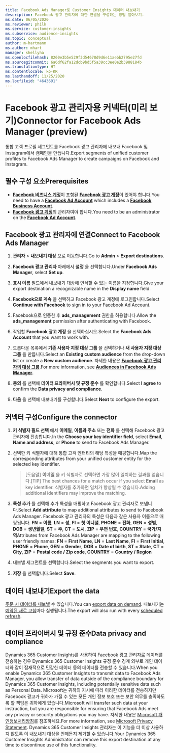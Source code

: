 ```yaml
---
title: Facebook Ads Manager로 Customer Insights 데이터 내보내기
description: Facebook 광고 관리자에 대한 연결을 구성하는 방법 알아보기.
ms.date: 06/05/2020
ms.reviewer: philk
ms.service: customer-insights
ms.subservice: audience-insights
ms.topic: conceptual
author: m-hartmann
ms.author: mhart
manager: shellyha
ms.openlocfilehash: 8260e3b5e529f3d54678d9d6e11aebb2795e27fd
ms.sourcegitcommit: 6a6df62fa12dcb9bd5f5a39cc3ee0e2b3988184b
ms.translationtype: HT
ms.contentlocale: ko-KR
ms.lasthandoff: 11/25/2020
ms.locfileid: "4643691"
---
```

# <a name="connector-for-facebook-ads-manager-preview"></a><span data-ttu-id="7e4cd-103">Facebook 광고 관리자용 커넥터(미리 보기)</span><span class="sxs-lookup"><span data-stu-id="7e4cd-103">Connector for Facebook Ads Manager (preview)</span></span>

<span data-ttu-id="7e4cd-104">통합 고객 프로필 세그먼트를 Facebook 광고 관리자에 내보내 Facebook 및 Instagram에서 캠페인을 만듭니다.</span><span class="sxs-lookup"><span data-stu-id="7e4cd-104">Export segments of unified customer profiles to Facebook Ads Manager to create campaigns on Facebook and Instagram.</span></span>

## <a name="prerequisites"></a><span data-ttu-id="7e4cd-105">필수 구성 요소</span><span class="sxs-lookup"><span data-stu-id="7e4cd-105">Prerequisites</span></span>

- <span data-ttu-id="7e4cd-106">[**Facebook 비즈니스 계정**](https://business.facebook.com/)이 포함된 [**Facebook 광고 계정**](https://www.facebook.com/business/learn/lessons/step-by-step-ads-manager-account)이 있어야 합니다.</span><span class="sxs-lookup"><span data-stu-id="7e4cd-106">You need to have a [**Facebook Ad Account**](https://www.facebook.com/business/learn/lessons/step-by-step-ads-manager-account) which includes a [**Facebook Business Account**](https://business.facebook.com/).</span></span>
- <span data-ttu-id="7e4cd-107">[**Facebook 광고 계정**](https://www.facebook.com/business/learn/lessons/step-by-step-ads-manager-account)의 관리자여야 합니다.</span><span class="sxs-lookup"><span data-stu-id="7e4cd-107">You need to be an administrator on the [**Facebook Ad Account**](https://www.facebook.com/business/learn/lessons/step-by-step-ads-manager-account).</span></span>

## <a name="connect-to-facebook-ads-manager"></a><span data-ttu-id="7e4cd-108">Facebook 광고 관리자에 연결</span><span class="sxs-lookup"><span data-stu-id="7e4cd-108">Connect to Facebook Ads Manager</span></span>

1. <span data-ttu-id="7e4cd-109">**관리자** > **내보내기 대상** 으로 이동합니다.</span><span class="sxs-lookup"><span data-stu-id="7e4cd-109">Go to **Admin** > **Export destinations**.</span></span>

1. <span data-ttu-id="7e4cd-110">**Facebook 광고 관리자** 아래에서 **설정** 을 선택합니다.</span><span class="sxs-lookup"><span data-stu-id="7e4cd-110">Under **Facebook Ads Manager**, select **Set up**.</span></span>

1. <span data-ttu-id="7e4cd-111">**표시 이름** 필드에서 내보내기 대상에 인식할 수 있는 이름을 지정합니다.</span><span class="sxs-lookup"><span data-stu-id="7e4cd-111">Give your export destination a recognizable name in the **Display name** field.</span></span>

1. <span data-ttu-id="7e4cd-112">**Facebook으로 계속** 을 선택하고 Facebook 광고 계정에 로그인합니다.</span><span class="sxs-lookup"><span data-stu-id="7e4cd-112">Select **Continue with Facebook** to sign in to your Facebook Ad Account.</span></span>

1. <span data-ttu-id="7e4cd-113">Facebook으로 인증한 후 **ads_management** 권한을 허용합니다.</span><span class="sxs-lookup"><span data-stu-id="7e4cd-113">Allow the **ads_management** permission after authenticating with Facebook.</span></span>

1. <span data-ttu-id="7e4cd-114">작업할 **Facebook 광고 계정** 을 선택하십시오.</span><span class="sxs-lookup"><span data-stu-id="7e4cd-114">Select the **Facebook Ads Account** that you want to work with.</span></span>

1. <span data-ttu-id="7e4cd-115">드롭다운 목록에서 **기존 사용자 지정 대상 그룹** 을 선택하거나 **새 사용자 지정 대상 그룹** 을 만듭니다.</span><span class="sxs-lookup"><span data-stu-id="7e4cd-115">Select an **Existing custom audience** from the drop-down list or create a **New custom audience**.</span></span> <span data-ttu-id="7e4cd-116">자세한 내용은 [**Facebook 광고 관리자의 대상 그룹**](https://www.facebook.com/business/help/744354708981227?id=2469097953376494).</span><span class="sxs-lookup"><span data-stu-id="7e4cd-116">For more information, see [**Audiences in Facebook Ads Manager**](https://www.facebook.com/business/help/744354708981227?id=2469097953376494).</span></span>

1. <span data-ttu-id="7e4cd-117">**동의** 를 선택해 **데이터 프라이버시 및 규정 준수** 를 확인합니다.</span><span class="sxs-lookup"><span data-stu-id="7e4cd-117">Select **I agree** to confirm the **Data privacy and compliance**.</span></span>

1. <span data-ttu-id="7e4cd-118">**다음** 을 선택해 내보내기를 구성합니다.</span><span class="sxs-lookup"><span data-stu-id="7e4cd-118">Select **Next** to configure the export.</span></span>

## <a name="configure-the-connector"></a><span data-ttu-id="7e4cd-119">커넥터 구성</span><span class="sxs-lookup"><span data-stu-id="7e4cd-119">Configure the connector</span></span>

1. <span data-ttu-id="7e4cd-120">**키 식별자 필드 선택** 에서 **이메일**, **이름과 주소** 또는 **전화** 를 선택해 Facebook 광고 관리자에 전송합니다.</span><span class="sxs-lookup"><span data-stu-id="7e4cd-120">In the **Choose your key identifier field**, select **Email**, **Name and address**, or **Phone** to send to Facebook Ads Manager.</span></span>

1. <span data-ttu-id="7e4cd-121">선택한 키 식별자에 대해 통합 고객 엔터티의 해당 특성을 매핑합니다.</span><span class="sxs-lookup"><span data-stu-id="7e4cd-121">Map the corresponding attributes from your unified customer entity for the selected key identifier.</span></span>
   > <span data-ttu-id="7e4cd-122">[도움말] **이메일** 을 키 식별자로 선택하면 가장 많이 일치하는 결과를 얻습니다.</span><span class="sxs-lookup"><span data-stu-id="7e4cd-122">[TIP] The best chances for a match occur if you select **Email** as key identifier.</span></span> <span data-ttu-id="7e4cd-123">식별자를 추가하면 일치가 향상될 수 있습니다.</span><span class="sxs-lookup"><span data-stu-id="7e4cd-123">Adding additional identifiers may improve the matching.</span></span>

1. <span data-ttu-id="7e4cd-124">**특성 추가** 를 선택해 추가 특성을 매핑하고 Facebook 광고 관리자로 보냅니다.</span><span class="sxs-lookup"><span data-stu-id="7e4cd-124">Select **Add attribute** to map additional attributes to send to Facebook Ads Manager.</span></span> <span data-ttu-id="7e4cd-125">Facebook 광고 관리자의 특성은 다음과 같은 사용자 이름으로 매핑됩니다. **FN** = **이름**, **LN** = **성**, **FI** = **첫 이니셜**, **PHONE** = **전화**, **GEN** = **성별**, **DOB** = **생년월일**, **ST** = **주**, **CT** = **도시**, **ZIP** = **우편 번호**, **COUNTRY** = **국가/지역**</span><span class="sxs-lookup"><span data-stu-id="7e4cd-125">Attributes from Facebook Ads Manager are mapping to the following user friendly names: **FN** = **First Name**, **LN** = **Last Name**, **FI** = **First Initial**, **PHONE** = **Phone**, **GEN** = **Gender**, **DOB** = **Date of birth**, **ST** = **State**, **CT** = **City**, **ZIP** = **Postal code / Zip code**, **COUNTRY** = **Country / Region**</span></span>

1. <span data-ttu-id="7e4cd-126">내보낼 세그먼트를 선택합니다.</span><span class="sxs-lookup"><span data-stu-id="7e4cd-126">Select the segments you want to export.</span></span>

1. <span data-ttu-id="7e4cd-127">**저장** 을 선택합니다.</span><span class="sxs-lookup"><span data-stu-id="7e4cd-127">Select **Save**.</span></span>

## <a name="export-the-data"></a><span data-ttu-id="7e4cd-128">데이터 내보내기</span><span class="sxs-lookup"><span data-stu-id="7e4cd-128">Export the data</span></span>

<span data-ttu-id="7e4cd-129">[주문 시 데이터를 내보낼](export-destinations.md) 수 있습니다.</span><span class="sxs-lookup"><span data-stu-id="7e4cd-129">You can [export data on demand](export-destinations.md).</span></span> <span data-ttu-id="7e4cd-130">내보내기는 [예약된 새로 고침](system.md#schedule-tab)마다 실행됩니다.</span><span class="sxs-lookup"><span data-stu-id="7e4cd-130">The export will also run with every [scheduled refresh](system.md#schedule-tab).</span></span>

## <a name="data-privacy-and-compliance"></a><span data-ttu-id="7e4cd-131">데이터 프라이버시 및 규정 준수</span><span class="sxs-lookup"><span data-stu-id="7e4cd-131">Data privacy and compliance</span></span>

<span data-ttu-id="7e4cd-132">Dynamics 365 Customer Insights를 사용하여 Facebook 광고 관리자로 데이터를 전송하는 경우 Dynamics 365 Customer Insights 규정 준수 경계 외부로 개인 데이터와 같이 잠재적으로 민감한 데이터 등의 데이터를 전송할 수 있습니다.</span><span class="sxs-lookup"><span data-stu-id="7e4cd-132">When you enable Dynamics 365 Customer Insights to transmit data to Facebook Ads Manager, you allow transfer of data outside of the compliance boundary for Dynamics 365 Customer Insights, including potentially sensitive data such as Personal Data.</span></span> <span data-ttu-id="7e4cd-133">Microsoft는 귀하의 지시에 따라 이러한 데이터를 전송하지만 Facebook 광고가 귀하가 가질 수 있는 모든 개인 정보 보호 또는 보안 의무를 충족하도록 할 책임은 귀하에게 있습니다.</span><span class="sxs-lookup"><span data-stu-id="7e4cd-133">Microsoft will transfer such data at your instruction, but you are responsible for ensuring that Facebook Ads meet any privacy or security obligations you may have.</span></span> <span data-ttu-id="7e4cd-134">자세한 내용은 [Microsoft 개인정보처리방침](https://go.microsoft.com/fwlink/?linkid=396732)를 참조하세요.</span><span class="sxs-lookup"><span data-stu-id="7e4cd-134">For more information, see [Microsoft Privacy Statement](https://go.microsoft.com/fwlink/?linkid=396732).</span></span>
<span data-ttu-id="7e4cd-135">Dynamics 365 Customer Insights 관리자는 이 기능을 더 이상 사용하지 않도록 이 내보내기 대상을 언제든지 제거할 수 있습니다.</span><span class="sxs-lookup"><span data-stu-id="7e4cd-135">Your Dynamics 365 Customer Insights Administrator can remove this export destination at any time to discontinue use of this functionality.</span></span>
